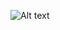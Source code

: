 
![Alt text](https://cdn.discordapp.com/attachments/503433376363970569/1025519166318448712/unknown.png "Optional title")
